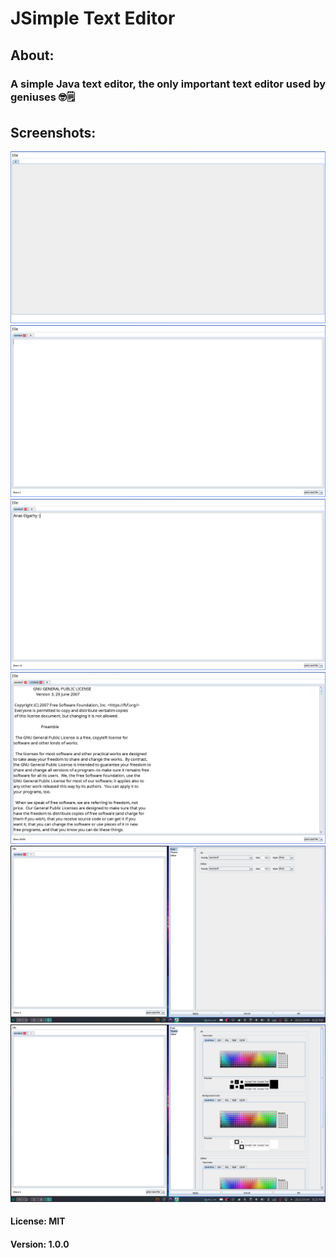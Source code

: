 # JSimple Text Editor

[//]: # ( About: JSimple Text Editor)
## About:
### A simple Java text editor, the only important text editor used by geniuses 🤓🗒

[//]: # (Screenshots: JSimple Text Editor)

## Screenshots:
<img alt="empty" src="./Screenshots/1.png">
<img alt="with new file" src="./Screenshots/2.png">
<img alt="with new file and text" src="./Screenshots/3.png">
<img alt="with open file" src="./Screenshots/4.png">
<img alt="with open file and settings font" src="./Screenshots/5.png">
<img alt="with open file and settings color" src="./Screenshots/6.png">


#### License: MIT
#### Version: 1.0.0
